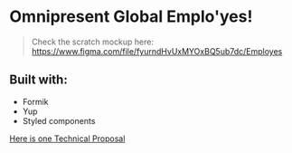 # Omnipresent Global Emplo'yes!

> Check the scratch mockup here: https://www.figma.com/file/fyurndHvUxMYOxBQ5ub7dc/Employes

## Built with:
- Formik
- Yup
- Styled components

[Here is one Technical Proposal](./technical_proposal.md)
